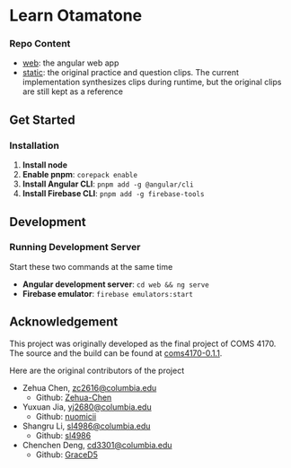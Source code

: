 # Learn Otamatone

### Repo Content

- [web](web/): the angular web app
- [static](static/): the original practice and question clips. The current
  implementation synthesizes clips during runtime, but the original clips are
  still kept as a reference

## Get Started

### Installation

1. **Install node**
2. **Enable pnpm**: `corepack enable`
3. **Install Angular CLI**: `pnpm add -g @angular/cli`
4. **Install Firebase CLI**: `pnpm add -g firebase-tools`

## Development

### Running Development Server

Start these two commands at the same time

- **Angular development server**: `cd web && ng serve`
- **Firebase emulator**: `firebase emulators:start`

## Acknowledgement

This project was originally developed as the final project of COMS 4170. The
source and the build can be found at
[coms4170-0.1.1](https://github.com/Zehua-Chen/learn-otamatone/releases/tag/coms4170-0.1.1).

Here are the original contributors of the project

- Zehua Chen, zc2616@columbia.edu
  - Github: [Zehua-Chen](https://github.com/Zehua-Chen)
- Yuxuan Jia, yj2680@columbia.edu
  - Github: [nuomicii](https://github.com/nuomicii)
- Shangru Li, sl4986@columbia.edu
  - Github: [sl4986](https://github.com/sl4986)
- Chenchen Deng, cd3301@columbia.edu
  - Github: [GraceD5](https://github.com/GraceD5)
